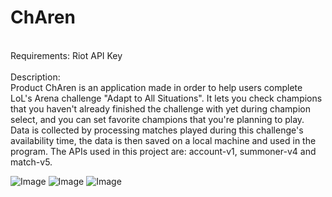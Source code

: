 # ChAren
<br>
<b></b>Requirements:</b> Riot API Key
<br><br>
Description:
<br>
Product ChAren is an application made in order to help users complete LoL's Arena challenge "Adapt to All Situations". It lets you check champions that you haven't already finished the challenge with yet during champion select, and you can set favorite champions that you're planning to play. Data is collected by processing matches played during this challenge's availability time, the data is then saved on a local machine and used in the program. The APIs used in this project are: account-v1, summoner-v4 and match-v5.

![Image](https://github.com/user-attachments/assets/6f0c00ed-c490-455d-ae1e-b3a9bc0e9af9)
![Image](https://github.com/user-attachments/assets/b2ee8c19-4b89-4b8c-95d6-bd63dc74ff04)
![Image](https://github.com/user-attachments/assets/3f34231f-edf5-480c-b0ee-5e8d86fcc235)
